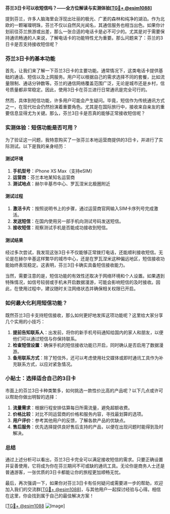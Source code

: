 **芬兰3日卡可以收短信吗？——全方位解读与实测体验[[TG💪+ @esim1088](https://t.me/s/esim1088)]**

提到芬兰，许多人脑海里会浮现出壮丽的极光、广袤的森林和纯净的湖泊。作为北欧的一颗璀璨明珠，芬兰不仅以自然风光闻名，其通信服务也相当出色。如果你计划前往芬兰旅游或出差，那么一张合适的电话卡是必不可少的。尤其是对于需要保持通讯畅通的人来说，了解电话卡的功能特性尤为重要。那么问题来了：芬兰的3日卡是否支持接收短信呢？

### 芬兰3日卡的基本功能

首先，让我们来了解一下芬兰3日卡的主要功能。通常情况下，这类电话卡提供基础的通话、短信以及上网服务。用户可以根据自己的需求选择不同的套餐，比如流量限制、通话分钟数等。芬兰的通信网络覆盖范围广泛，无论是城市还是乡村，信号质量都非常稳定。因此，使用3日卡在芬兰进行日常通讯是完全可行的。

然而，具体到短信功能，许多用户可能会产生疑问。毕竟，短信作为传统通讯方式之一，在现代社会仍然扮演着重要角色。尤其是在国际旅行中，接收来自亲友的重要信息显得尤为关键。那么，芬兰3日卡是否真的能够正常接收短信呢？

### 实测体验：短信功能是否可用？

为了验证这一问题，我特意购买了一张芬兰本地运营商提供的3日卡，并进行了实际测试。以下是我的亲身经历：

#### 测试环境
1. **手机型号**：iPhone XS Max（支持eSIM）
2. **运营商**：芬兰本地某知名运营商
3. **测试地点**：赫尔辛基市中心、罗瓦涅米北极圈附近

#### 测试过程
1. **激活卡片**：按照说明书上的步骤，通过运营商官网输入SIM卡序列号完成激活。
2. **发送短信**：在国内使用另一部手机向测试号码发送短信。
3. **接收短信**：观察测试手机是否能成功接收到短信。

#### 测试结果
经过多次尝试，我发现这张3日卡不仅能够正常拨打电话，还能顺利接收短信。无论是在赫尔辛基这样繁华的城市中心，还是在罗瓦涅米这种偏远地区，短信接收功能始终表现稳定。这表明，芬兰3日卡确实具备短信接收能力。

当然，需要注意的是，短信功能的有效性还取决于网络环境和个人设置。如果遇到特殊情况，如信号较弱或手机未开启数据漫游，可能会影响短信的及时接收。因此，在使用过程中，建议随时关注网络状态并确保相关权限已开启。

### 如何最大化利用短信功能？

既然芬兰3日卡支持短信接收，那么如何更好地发挥这项功能呢？这里给大家分享几个实用的小技巧：

1. **提前告知联系人**：出发前，将你的新手机号码通知给国内的家人和朋友，以便他们可以通过短信与你保持联系。
2. **检查短信设置**：确保手机的短信接收功能已开启，同时确认是否启用了数据漫游。
3. **备用联系方式**：除了短信外，还可以考虑使用社交媒体或即时通讯工具作为补充联系方式，以应对紧急情况。

### 小贴士：选择适合自己的3日卡

市面上的芬兰3日卡种类繁多，如何挑选一款性价比高的产品呢？以下几点或许可以帮助你做出明智的选择：

1. **流量需求**：根据行程安排估算每日所需流量，避免超额收费。
2. **价格比较**：对比不同运营商的价格和服务内容，寻找最划算的选项。
3. **用户评价**：参考其他用户的反馈，了解各款产品的优缺点。
4. **售后服务**：优先选择提供良好售后支持的产品，以便在出现问题时能得到及时解决。

### 总结

通过上述分析可以看出，芬兰3日卡完全可以满足接收短信的需求。只要正确设置并妥善使用，它将成为你在芬兰期间不可或缺的通讯工具。无论你是商务人士还是普通游客，一张优质的3日卡都能让你的旅程更加顺畅无忧。

最后，再次强调一下，如果你对芬兰3日卡有任何疑问或需要进一步的帮助，欢迎加入我们的交流群[[TG💪+ @esim1088](https://t.me/s/esim1088)]，与其他用户一起探讨经验与心得。相信在这里，你会找到属于自己的最佳解决方案！

[[TG💪+ @esim1088](https://t.me/s/esim1088) ![Image](https://i.postimg.cc/4NQfJmqS/Snipaste-2025-05-13-00-14-12.png)]
